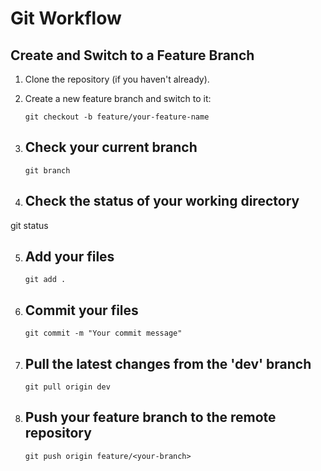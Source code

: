 # Git Workflow

## Create and Switch to a Feature Branch

1. Clone the repository (if you haven't already).
2. Create a new feature branch and switch to it:

   ```git checkout -b feature/your-feature-name```

3. ## Check your current branch
    ```git branch ```

4. ## Check the status of your working directory
git status

5. ## Add your files
    ```git add .```

6. ## Commit your files
    ```git commit -m "Your commit message"```

7. ## Pull the latest changes from the 'dev' branch
    ```git pull origin dev```

8. ## Push your feature branch to the remote repository
    ```git push origin feature/<your-branch>```
